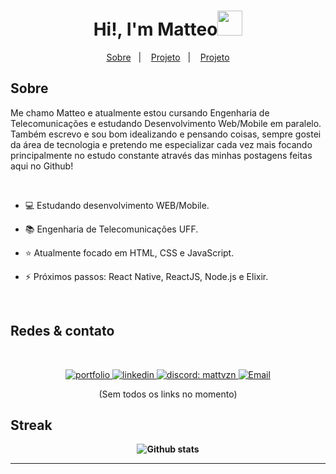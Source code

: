 <h1 align="center">Hi!,  I'm Matteo<img src=
"https://media1.giphy.com/media/vimgwCvGw5JgbaABxF/giphy.gif" width="40"></h1>

<p align="center">
  <a href="##-sobre">Sobre</a>&nbsp;&nbsp;&nbsp;|&nbsp;&nbsp;&nbsp;
  <a href="##-Redes-&-contato">Projeto</a>&nbsp;&nbsp;&nbsp;|&nbsp;&nbsp;&nbsp;
  <a href="##-Streak">Projeto</a>
</p>

## <b>Sobre</b>

Me chamo Matteo e atualmente estou cursando Engenharia de Telecomunicações e estudando Desenvolvimento Web/Mobile em paralelo. Também escrevo e sou bom idealizando e pensando coisas, sempre gostei da área de tecnologia e pretendo me especializar cada vez mais focando principalmente no estudo constante através das minhas postagens feitas aqui no Github!

<br>

- 💻 Estudando desenvolvimento WEB/Mobile.

-  📚 Engenharia de Telecomunicações UFF.

- ⭐ Atualmente focado em HTML, CSS e JavaScript.

- ⚡ Próximos passos: React Native, ReactJS, Node.js e Elixir.

<br>

## <b>Redes & contato</b>

<br>

<p align="center">
  <a href="#">
    <img border="0" alt="portfolio" src="https://img.icons8.com/external-itim2101-lineal-color-itim2101/40/000000/external-resume-business-recruitment-itim2101-lineal-color-itim2101.png">
  </a>
  <a href="#">  
    <img border="0" alt="linkedin" src="https://img.icons8.com/doodle/40/000000/linkedin--v2.png"/>
  </a>
  <a href="mattvzn">
    <img border="0" alt="discord: mattvzn" src="https://img.icons8.com/fluent/42/000000/discord-logo.png"/>
  </a>
  <a href="mailto:matteovoleite@gmail.com">
    <img border="0" alt="Email" src="https://img.icons8.com/doodle/38/000000/gmail-new.png"/>
  </a>
</p>
<p align="center">(Sem todos os links no momento)</p>

## <b>Streak<b>

<p align="center">
  <img src="https://github-readme-streak-stats.herokuapp.com/?user=MatVzn&theme=dark&hide_border=false" alt="Github stats" />
</p>

---
